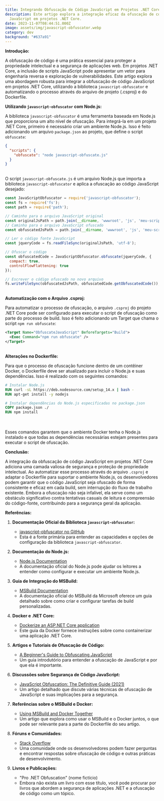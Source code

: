 ```yaml
---
title: Integrando Obfuscação de Código JavaScript em Projetos .NET Core
description: Este artigo explora a integração eficaz da ofuscação de código
  JavaScript em projetos .NET Core.
date: 2023-11-07T08:44:51.000Z
image: assets/img/javascript-obfuscator.webp
category: dev
background: "#637a91"
---
```

**Introdução:**

A obfuscação de código é uma prática essencial para proteger a propriedade intelectual e a segurança de aplicações web. Em projetos .NET Core, a inclusão de scripts JavaScript pode apresentar um vetor para engenharia reversa e exploração de vulnerabilidades. Este artigo explora uma abordagem robusta para integrar a obfuscação de código JavaScript em projetos .NET Core, utilizando a biblioteca `javascript-obfuscator` e automatizando o processo através do arquivo de projeto (.csproj) e do Dockerfile.

**Utilizando `javascript-obfuscator` com Node.js:**

A biblioteca `javascript-obfuscator` é uma ferramenta baseada em Node.js que proporciona um alto nível de ofuscação. Para integrá-la em um projeto .NET Core, primeiro é necessário criar um ambiente Node.js. Isso é feito adicionando um arquivo `package.json` ao projeto, que define o script `obfuscate`:

```json
{
  "scripts": {
    "obfuscate": "node javascript-obfuscate.js"
  }
}
```

\
O script `javascript-obfuscate.js` é um arquivo Node.js que importa a biblioteca `javascript-obfuscator` e aplica a ofuscação ao código JavaScript desejado:

```javascript
const JavaScriptObfuscator = require('javascript-obfuscator');
const fs = require('fs');
const path = require('path');

// Caminho para o arquivo JavaScript original
const originalJsPath = path.join(__dirname, 'wwwroot', 'js', 'meu-script.js');
// Caminho para o arquivo JavaScript ofuscado
const obfuscatedJsPath = path.join(__dirname, 'wwwroot', 'js', 'meu-script.ofuscado.js');

// Ler o código fonte JavaScript
const jqueryCode = fs.readFileSync(originalJsPath, 'utf-8');

// Ofuscar o código
const obfuscatedCode = JavaScriptObfuscator.obfuscate(jqueryCode, {
  compact: true,
  controlFlowFlattening: true
});

// Escrever o código ofuscado no novo arquivo
fs.writeFileSync(obfuscatedJsPath, obfuscatedCode.getObfuscatedCode());
```

\
**Automatização com o Arquivo .csproj:**

Para automatizar o processo de ofuscação, o arquivo `.csproj` do projeto .NET Core pode ser configurado para executar o script de ofuscação como parte do processo de build. Isso é feito adicionando um Target que chama o script `npm run obfuscate`:

```xml
<Target Name="ObfuscateJavaScript" BeforeTargets="Build">
  <Exec Command="npm run obfuscate" />
</Target>

```

\
**Alterações no Dockerfile:**

Para que o processo de ofuscação funcione dentro de um contêiner Docker, o Dockerfile deve ser atualizado para incluir o Node.js e suas dependências. Isso é realizado com os seguintes comandos:

```dockerfile
# Instalar Node.js
RUN curl -sL https://deb.nodesource.com/setup_14.x | bash -
RUN apt-get install -y nodejs

# Instalar dependências do Node.js especificadas no package.json
COPY package.json ./
RUN npm install

```

\
\
Esses comandos garantem que o ambiente Docker tenha o Node.js instalado e que todas as dependências necessárias estejam presentes para executar o script de ofuscação.

**Conclusão:**

A integração da obfuscação de código JavaScript em projetos .NET Core adiciona uma camada valiosa de segurança e proteção de propriedade intelectual. Ao automatizar esse processo através do arquivo `.csproj` e adaptar o Dockerfile para suportar o ambiente Node.js, os desenvolvedores podem garantir que o código JavaScript seja ofuscado de forma consistente e eficaz em cada build, sem interrupção do fluxo de trabalho existente. Embora a ofuscação não seja infalível, ela serve como um obstáculo significativo contra tentativas casuais de leitura e compreensão do código-fonte, contribuindo para a segurança geral da aplicação.

**Referências:**

1. **Documentação Oficial da Biblioteca `javascript-obfuscator`:**

   * [javascript-obfuscator no GitHub](https://github.com/javascript-obfuscator/javascript-obfuscator)
   * Esta é a fonte primária para entender as capacidades e opções de configuração da biblioteca `javascript-obfuscator`.
2. **Documentação do Node.js:**

   * [Node.js Documentation](https://nodejs.org/en/docs/)
   * A documentação oficial do Node.js pode ajudar os leitores a entender como configurar e executar um ambiente Node.js.
3. **Guia de Integração do MSBuild:**

   * [MSBuild Documentation](https://docs.microsoft.com/en-us/visualstudio/msbuild/msbuild)
   * A documentação oficial do MSBuild da Microsoft oferece um guia detalhado sobre como criar e configurar tarefas de build personalizadas.
4. **Docker e .NET Core:**

   * [Dockerize an ASP.NET Core application](https://docs.docker.com/samples/dotnetcore/)
   * Este guia da Docker fornece instruções sobre como containerizar uma aplicação .NET Core.
5. **Artigos e Tutoriais de Ofuscação de Código:**

   * [A Beginner's Guide to Obfuscating JavaScript](https://www.sitepoint.com/javascript-obfuscation/)
   * Um guia introdutório para entender a ofuscação de JavaScript e por que ela é importante.
6. **Discussões sobre Segurança de Código JavaScript:**

   * [JavaScript Obfuscation: The Definitive Guide (2021)](https://blog.jscrambler.com/javascript-obfuscation-the-definitive-guide/)
   * Um artigo detalhado que discute várias técnicas de ofuscação de JavaScript e suas implicações para a segurança.
7. **Referências sobre o MSBuild e Docker:**

   * [Using MSBuild and Docker Together](https://www.stevejgordon.co.uk/using-docker-with-msbuild-projects)
   * Um artigo que explora como usar o MSBuild e o Docker juntos, o que pode ser relevante para a parte do Dockerfile do seu artigo.
8. **Fóruns e Comunidades:**

   * [Stack Overflow](https://stackoverflow.com/)
   * Uma comunidade onde os desenvolvedores podem fazer perguntas e encontrar respostas sobre ofuscação de código e outras práticas de desenvolvimento.
9. **Livros e Publicações:**

   * "Pro .NET Obfuscation" (nome fictício)
   * Embora não exista um livro com esse título, você pode procurar por livros que abordem a segurança de aplicações .NET e a ofuscação de código como um tópico.